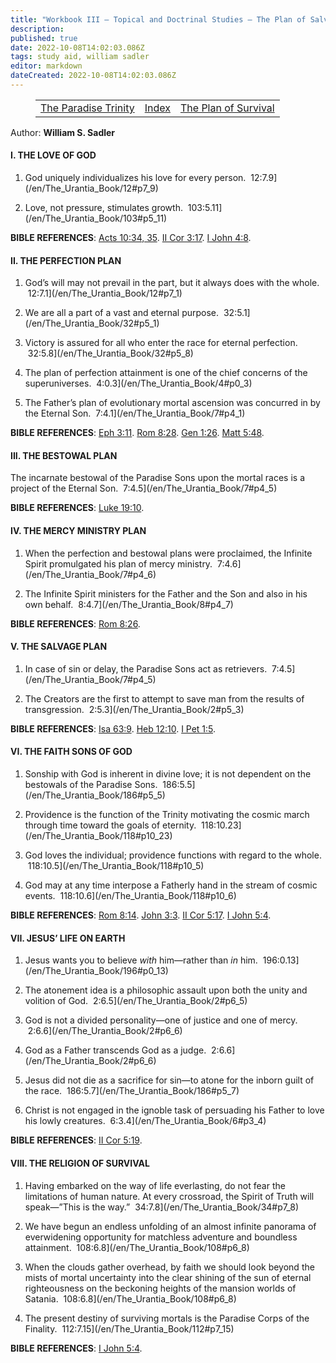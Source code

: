 ```yaml
---
title: "Workbook III — Topical and Doctrinal Studies — The Plan of Salvation"
description: 
published: true
date: 2022-10-08T14:02:03.086Z
tags: study aid, william sadler
editor: markdown
dateCreated: 2022-10-08T14:02:03.086Z
---
```


<figure class="table chapter-navigator">
	<table>
		<tbody>
		<tr>
			<td><a href="/en/William_S_Sadler/Workbook_3_Topical_and_Doctrinal_Studies/The_Paradise_Trinity">The Paradise Trinity</a></td>
			<td><a href="/en/William_S_Sadler/Workbook_3_Topical_and_Doctrinal_Studies/Index">Index</a></td>
			<td><a href="/en/William_S_Sadler/Workbook_3_Topical_and_Doctrinal_Studies/The_Plan_of_Survival">The Plan of Survival</a></td>
		</tr>
		</tbody>
	</table>
</figure>

Author: **William S. Sadler**

#### I. THE LOVE OF GOD

1. God uniquely individualizes his love for every person.  12:7.9](/en/The_Urantia_Book/12#p7_9)

2. Love, not pressure, stimulates growth.  103:5.11](/en/The_Urantia_Book/103#p5_11)

**BIBLE REFERENCES**: [Acts 10:34, 35](/en/Bible/Acts/10#v34). [II Cor 3:17](/en/Bible/2_Corinthians/3#v17). [I John 4:8](/en/Bible/1_John/4#v8).

#### II. THE PERFECTION PLAN

1. God’s will may not prevail in the part, but it always does with the whole.  12:7.1](/en/The_Urantia_Book/12#p7_1)

2. We are all a part of a vast and eternal purpose.  32:5.1](/en/The_Urantia_Book/32#p5_1)

3. Victory is assured for all who enter the race for eternal perfection.  32:5.8](/en/The_Urantia_Book/32#p5_8)

4. The plan of perfection attainment is one of the chief concerns of the superuniverses.  4:0.3](/en/The_Urantia_Book/4#p0_3)

5. The Father’s plan of evolutionary mortal ascension was concurred in by the Eternal Son.  7:4.1](/en/The_Urantia_Book/7#p4_1)

**BIBLE REFERENCES**: [Eph 3:11](/en/Bible/Ephesians/3#v11). [Rom 8:28](/en/Bible/Romans/8#v28). [Gen 1:26](/en/Bible/Genesis/1#v26). [Matt 5:48](/en/Bible/Matthew/5#v48).

#### III. THE BESTOWAL PLAN

The incarnate bestowal of the Paradise Sons upon the mortal races is a project of the Eternal Son.  7:4.5](/en/The_Urantia_Book/7#p4_5)

**BIBLE REFERENCES**: [Luke 19:10](/en/Bible/Luke/19#v10).

#### IV. THE MERCY MINISTRY PLAN

1. When the perfection and bestowal plans were proclaimed, the Infinite Spirit promulgated his plan of mercy ministry.  7:4.6](/en/The_Urantia_Book/7#p4_6)

2. The Infinite Spirit ministers for the Father and the Son and also in his own behalf.  8:4.7](/en/The_Urantia_Book/8#p4_7)

**BIBLE REFERENCES**: [Rom 8:26](/en/Bible/Romans/8#v26).

#### V. THE SALVAGE PLAN

1. In case of sin or delay, the Paradise Sons act as retrievers.  7:4.5](/en/The_Urantia_Book/7#p4_5)

2. The Creators are the first to attempt to save man from the results of transgression.  2:5.3](/en/The_Urantia_Book/2#p5_3)

**BIBLE REFERENCES**: [Isa 63:9](/en/Bible/Isaiah/63#v9). [Heb 12:10](/en/Bible/Hebrews/12#v10). [I Pet 1:5](/en/Bible/1_Peter/1#v5).

#### VI. THE FAITH SONS OF GOD

1. Sonship with God is inherent in divine love; it is not dependent on the bestowals of the Paradise Sons.  186:5.5](/en/The_Urantia_Book/186#p5_5)

2. Providence is the function of the Trinity motivating the cosmic march through time toward the goals of eternity.  118:10.23](/en/The_Urantia_Book/118#p10_23)

3. God loves the individual; providence functions with regard to the whole.  118:10.5](/en/The_Urantia_Book/118#p10_5)

4. God may at any time interpose a Fatherly hand in the stream of cosmic events.  118:10.6](/en/The_Urantia_Book/118#p10_6)

**BIBLE REFERENCES**: [Rom 8:14](/en/Bible/Romans/8#v14). [John 3:3](/en/Bible/John/3#v3). [II Cor 5:17](/en/Bible/2_Corinthians/5#v17). [I John 5:4](/en/Bible/1_John/5#v4).

#### VII. JESUS’ LIFE ON EARTH

1. Jesus wants you to believe _with_ him—rather than _in_ him.  196:0.13](/en/The_Urantia_Book/196#p0_13)

2. The atonement idea is a philosophic assault upon both the unity and volition of God.  2:6.5](/en/The_Urantia_Book/2#p6_5)

3. God is not a divided personality—one of justice and one of mercy.  2:6.6](/en/The_Urantia_Book/2#p6_6)

4. God as a Father transcends God as a judge.  2:6.6](/en/The_Urantia_Book/2#p6_6)

5. Jesus did not die as a sacrifice for sin—to atone for the inborn guilt of the race.  186:5.7](/en/The_Urantia_Book/186#p5_7)

6. Christ is not engaged in the ignoble task of persuading his Father to love his lowly creatures.  6:3.4](/en/The_Urantia_Book/6#p3_4)

**BIBLE REFERENCES**: [II Cor 5:19](/en/Bible/2_Corinthians/5#v19).

#### VIII. THE RELIGION OF SURVIVAL

1. Having embarked on the way of life everlasting, do not fear the limitations of human nature. At every crossroad, the Spirit of Truth will speak—”This is the way.”  34:7.8](/en/The_Urantia_Book/34#p7_8)

2. We have begun an endless unfolding of an almost infinite panorama of everwidening opportunity for matchless adventure and boundless attainment.  108:6.8](/en/The_Urantia_Book/108#p6_8)

3. When the clouds gather overhead, by faith we should look beyond the mists of mortal uncertainty into the clear shining of the sun of eternal righteousness on the beckoning heights of the mansion worlds of Satania.  108:6.8](/en/The_Urantia_Book/108#p6_8)

4. The present destiny of surviving mortals is the Paradise Corps of the Finality.  112:7.15](/en/The_Urantia_Book/112#p7_15)

**BIBLE REFERENCES**: [I John 5:4](/en/Bible/1_John/5#v4).